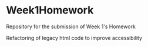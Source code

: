 # Week1Homework
Repository for the submission of Week 1's Homework

Refactoring of legacy html code to improve accessibility

